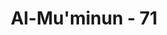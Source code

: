 ---
title: "Al-Mu'minun - 71"
no: 71
arabic_no: ٧١
ayah: وَلَوِ اتَّبَعَ الْحَقُّ اَهْوَاۤءَهُمْ لَفَسَدَتِ السَّمٰوٰتُ وَالْاَرْضُ وَمَنْ فِيْهِنَّۗ بَلْ اَتَيْنٰهُمْ بِذِكْرِهِمْ فَهُمْ عَنْ ذِكْرِهِمْ مُّعْرِضُوْنَ ۗ
translation: "Dan seandainya kebenaran itu menuruti keinginan mereka, pasti binasalah langit dan bumi, dan semua yang ada di dalamnya. Bahkan Kami telah memberikan peringatan kepada mereka, tetapi mereka berpaling dari peringatan itu."
tafsir: "Kemudian Allah menjelaskan bahwa kalau Al-Qur'an mengikuti kemauan orang-orang yang mendustakan Allah dan Rasul-Nya, yang menye-kutukan Allah dan mengatakan bahwa Dia mempunyai anak, serta membenarkan segala perbuatan dosa dan munkar, tentulah dunia ini akan rusak binasa sebagaimana tersebut dalam firman-Nya:\n\nSeandainya pada keduanya (di langit dan di bumi) ada tuhan-tuhan selain Allah, tentu keduanya telah binasa. Mahasuci Allah yang memiliki 'Arsy, dari apa yang mereka sifatkan.(al-Anbiya'/21: 22)\n\nKalau Al-Qur'an membolehkan perbuatan zalim, aniaya, dan mening-galkan keadilan tentu akan terjadi kekacauan dan keguncangan hebat dalam masyarakat. Kalau Al-Qur'an membolehkan pelanggaran hak, perampasan harta sehingga si lemah menjadi santapan yang empuk bagi si kuat, tentulah dunia ini tidak akan aman dan tenteram selama-lamanya. Hal ini telah terbukti pada diri mereka sendiri. Hampir saja masyarakat Arab pada masa Jahiliah rusak binasa, karena tidak mempunyai norma-norma akhlak yang mulia, tidak ada syariat dan peraturan yang mereka patuhi. Mereka hanya membangga-banggakan kekayaan dan kekuatan sehingga untuk memperebutkannya mereka jatuh dalam jurang perselisihan dan peperangan yang tidak habis-habisnya. \n\nAllah kembali menerangkan bahwa Dia telah mengaruniakan kepada mereka sesuatu yang seharusnya menjadi kebanggaan bagi mereka yaitu Al-Qur'an. Mengapa mereka berpaling daripadanya, menolak, menganggap hina, dan memperolok-olokkannya. Kalau mereka sadar dan insaf tentulah mereka tidak akan berbuat seperti itu. Padahal terbukti kemudian bahwa Al-Qur'an itu menjadikan mereka bangsa yang mulia dan mereka bangga karena Al-Qur'an turun pertama kali kepada mereka dan menggunakan bahasa mereka, sesuai dengan firman Allah:\n\nDan sungguh, Al-Qur'an itu benar-benar suatu peringatan bagimu dan bagi kaummu, dan kelak kamu akan diminta pertanggungjawaban. (az-Zukhruf/43: 44)"
---